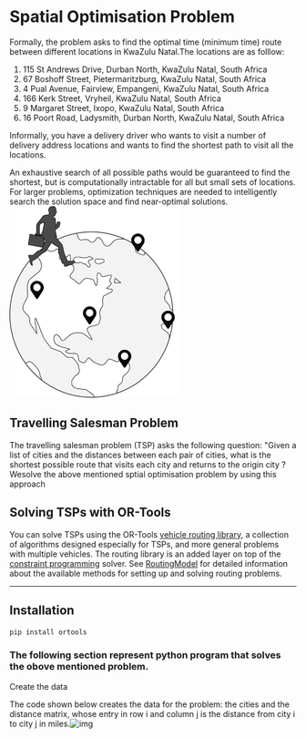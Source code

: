 
# Spatial Optimisation Problem


Formally, the problem asks to find the optimal time (minimum time) route between different locations in KwaZulu Natal.The locations are as folllow:
1. 115 St Andrews Drive, Durban North, KwaZulu Natal, South Africa
2. 67 Boshoff Street, Pietermaritzburg, KwaZulu Natal, South Africa
3. 4 Pual Avenue, Fairview, Empangeni, KwaZulu Natal, South Africa
4. 166 Kerk Street, Vryheil, KwaZulu Natal, South Africa
5. 9 Margaret Street, Ixopo, KwaZulu Natal, South Africa
6. 16 Poort Road, Ladysmith, Durban North, KwaZulu Natal, South Africa

Informally, you have a delivery driver who wants to visit a number of delivery address locations and wants to find the shortest path to visit all the locations.

An exhaustive search of all possible paths would be guaranteed to find the shortest, but is computationally intractable for all but small sets of locations. For larger problems, optimization techniques are needed to intelligently search the solution space and find near-optimal solutions.![img](tsp.png) 

## Travelling Salesman Problem
The travelling salesman problem (TSP) asks the following question: "Given a list of cities and the distances between each pair of cities, what is the shortest possible route that visits each city and returns to the origin city ? Wesolve the above mentioned sptial optimisation problem by using this approach

##  Solving TSPs with OR-Tools
You can solve TSPs using the OR-Tools [vehicle routing library](https://developers.google.com/optimization/reference/constraint_solver/routing/), a collection of algorithms designed especially for TSPs, and more general problems with multiple vehicles. The routing library is an added layer on top of the [constraint programming](https://developers.google.com/optimization/cp/) solver. See [RoutingModel](https://developers.google.com/optimization/reference/constraint_solver/routing/RoutingModel/) for detailed information about the available methods for setting up and solving routing problems.
___


## Installation
```
pip install ortools
```
### The following section represent python program that solves the obove mentioned problem.
Create the data

The code shown below creates the data for the problem: the cities and the distance matrix, whose entry in row i and column j is the distance from city i to city j in miles.![img](DATA.png)

